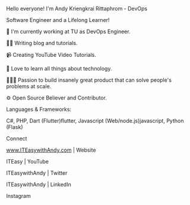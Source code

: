 Hello everyone! I'm Andy Kriengkrai Rittaphrom - DevOps

Software Engineer and a Lifelong Learner!

📱 I'm currently working at TU as DevOps Engineer.

✍🏻 Writing blog and tutorials.

📹 Creating YouTube Video Tutorials.

📖 Love to learn all things about technology.

👷🏻‍♂️ Passion to build insanely great product that can solve people's problems at scale.

⚙ Open Source Believer and Contributor.

Languages & Frameworks:

C#, PHP, Dart (Flutter)flutter, Javascript (Web/node.js)javascript, Python (Flask)

Connect

www.ITEasywithAndy.com | Website

ITEasy | YouTube

ITEasywithAndy | Twitter

ITEasywithAndy | LinkedIn

Instagram
